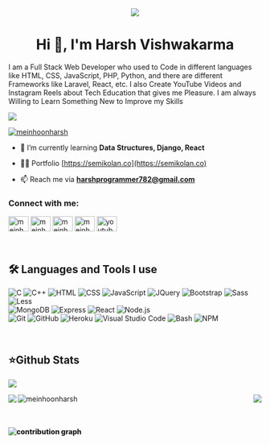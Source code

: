 <div align="center">
<img src="https://user-images.githubusercontent.com/42115530/92640221-9728ca00-f2fa-11ea-8994-c72b26e937de.gif" align="center"/>
</div>

<h1 align="center">Hi 👋, I'm Harsh Vishwakarma</h1>
<p> I am a Full Stack Web Developer who used to Code in
different languages like HTML, CSS, JavaScript, PHP, Python,
and there are different Frameworks like Laravel, React, etc.
I also Create YouTube Videos and Instagram Reels about
Tech Education that gives me Pleasure. I am always
Willing to Learn Something New to Improve my Skills</p>

![](https://komarev.com/ghpvc/?username=meinhoonharsh&color=green)

<p align="left"> <a href="https://github.com/ryo-ma/github-profile-trophy"><img src="https://github-profile-trophy.vercel.app/?username=meinhoonharsh&theme=onedark" alt="meinhoonharsh" /></a> </p>

- 🌱 I’m currently learning **Data Structures, Django, React**

- 👨‍💻 Portfolio [https://semikolan.co](https://semikolan.co)

- 📫 Reach me via **harshprogrammer782@gmail.com**


 
 
 
<h3 align="left">Connect with me:</h3>
<p align="left">
<a href="https://instagram.com/meinhoonharsh" target="blank"><img align="center" src="https://raw.githubusercontent.com/rahuldkjain/github-profile-readme-generator/master/src/images/icons/Social/instagram.svg" alt="meinhoonharsh" height="30" width="40" /></a>
<a href="https://linkedin.com/in/meinhoonharsh" target="blank"><img align="center" src="https://raw.githubusercontent.com/rahuldkjain/github-profile-readme-generator/master/src/images/icons/Social/linked-in-alt.svg" alt="meinhoonharsh" height="30" width="40" /></a>
<a href="https://twitter.com/meinhoonharsh" target="blank"><img align="center" src="https://raw.githubusercontent.com/rahuldkjain/github-profile-readme-generator/master/src/images/icons/Social/twitter.svg" alt="meinhoonharsh" height="30" width="40" /></a>
<a href="https://stackoverflow.com/users/13955129/harsh-vishwakarma" target="blank"><img align="center" src="https://raw.githubusercontent.com/rahuldkjain/github-profile-readme-generator/master/src/images/icons/Social/stack-overflow.svg" alt="meinhoonharsh" height="30" width="40" /></a>
<a href="https://www.youtube.com/channel/UCH5teysfHgUZmROSQlxr7tA" target="blank"><img align="center" src="https://raw.githubusercontent.com/rahuldkjain/github-profile-readme-generator/master/src/images/icons/Social/youtube.svg" alt="youtube" height="30" width="40" /></a>

</p>
 

<br /> 
<p align="left">
<h2><b>🛠 Languages and Tools I use </b></h2>

  ![C](https://img.shields.io/badge/-C-040E2C?style=for-the-badge&logo=C)
  ![C++](https://img.shields.io/badge/C++-040E2C?style=for-the-badge&logo=c%2B%2B&logoColor=00599C)
  ![HTML](https://img.shields.io/badge/-HTML-040E2C?style=for-the-badge&logo=HTML5)
  ![CSS](https://img.shields.io/badge/-CSS-040E2C?style=for-the-badge&logo=CSS3&logoColor=1572B6)
  ![JavaScript](https://img.shields.io/badge/-JavaScript-040E2C?style=for-the-badge&logo=javascript)
  ![JQuery](https://img.shields.io/badge/-JQuery-040E2C?style=for-the-badge&logo=jquery&logoColor=0769ad)
  ![Bootstrap](https://img.shields.io/badge/-Bootstrap-040E2C?style=for-the-badge&logo=bootstrap&logoColor=563D7C)
  ![Sass](https://img.shields.io/badge/-Sass-040E2C?style=for-the-badge&logo=sass&logoColor=cc6699)
  ![Less](https://img.shields.io/badge/-Less-040E2C?style=for-the-badge&logo=less&logoColor=428bca)
  <br>
  ![MongoDB](https://img.shields.io/badge/-MongoDB-040E2C?style=for-the-badge&logo=mongodb)
  ![Express](https://img.shields.io/badge/-ExpressJS-040E2C?style=for-the-badge&logo=express)
  ![React](https://img.shields.io/badge/-React-040E2C?style=for-the-badge&logo=react)
  ![Node.js](https://img.shields.io/badge/-Node.js-040E2C?style=for-the-badge&logo=node.js)
  <br>
  ![Git](https://img.shields.io/badge/-Git-040E2C?style=for-the-badge&logo=git)
  ![GitHub](https://img.shields.io/badge/-GitHub-040E2C?style=for-the-badge&logo=github)
  ![Heroku](https://img.shields.io/badge/-Heroku-040E2C?style=for-the-badge&logo=heroku&logoColor=6567a5)
  ![Visual Studio Code](https://img.shields.io/badge/-Visual%20Studio%20Code-040E2C?style=for-the-badge&logo=visual-studio-code&logoColor=007ACC)
  ![Bash](https://img.shields.io/badge/-Bash-040E2C?style=for-the-badge&logo=gnu-bash&logoColor=white)
  ![NPM](https://img.shields.io/badge/-Npm-040E2C?style=for-the-badge&logo=npm&logoColor=white)

</p>

<br />
<h2><b>⭐Github Stats</b></h2> 

![](https://komarev.com/ghpvc/?username=meinhoonharsh&color=00ACFF)

<a align="center" href="https://github.com/meinhoonharsh/meinhoonharsh">
  <img align="left" src="https://github-readme-stats.vercel.app/api?username=meinhoonharsh&show_icons=true&theme=algolia&repo=meinhoonharsh" />
  <img align="right" src="https://github-readme-stats.vercel.app/api/top-langs/?username=meinhoonharsh&show_icons=true&theme=algolia&repo=meinhoonharsh" />
  <img align="left" src="https://github-readme-streak-stats.herokuapp.com/?user=meinhoonharsh&theme=algolia" alt="meinhoonharsh" /></p>
<div style="font-weight: 800;">
</a>


<br>

<br />
<br />
<p><img src="https://activity-graph.herokuapp.com/graph?username=meinhoonharsh&bg_color=050F2C&color=0095DD&line=0095DD&hide_border=false" alt="contribution graph" /></p>
